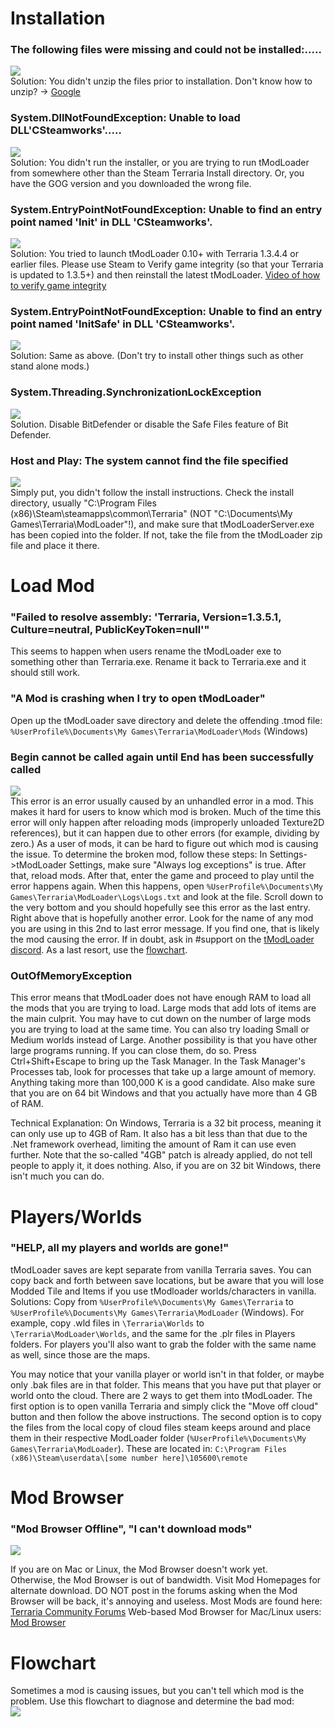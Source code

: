 # Installation
### The following files were missing and could not be installed:.....
![](http://i.imgur.com/TSKfacG.png)  
Solution: You didn't unzip the files prior to installation. Don't know how to unzip? -> [Google](http://www.google.com)

### System.DllNotFoundException: Unable to load DLL'CSteamworks'.....
![](http://i.imgur.com/ZbbskuQ.png)  
Solution: You didn't run the installer, or you are trying to run tModLoader from somewhere other than the Steam Terraria Install directory. Or, you have the GOG version and you downloaded the wrong file.

### System.EntryPointNotFoundException: Unable to find an entry point named 'Init' in DLL 'CSteamworks'.
![](https://i.imgur.com/lp7yQQj.png)  
Solution: You tried to launch tModLoader 0.10+ with Terraria 1.3.4.4 or earlier files. Please use Steam to Verify game integrity (so that your Terraria is updated to 1.3.5+) and then reinstall the latest tModLoader.
[Video of how to verify game integrity](https://gfycat.com/PlaintiveFickleCamel)

### System.EntryPointNotFoundException: Unable to find an entry point named 'InitSafe' in DLL 'CSteamworks'.
![](https://i.imgur.com/rZoXMGi.png)  
Solution: Same as above. (Don't try to install other things such as other stand alone mods.)

### System.Threading.SynchronizationLockException
![](https://i.imgur.com/IkPqCo6.png)    
Solution. Disable BitDefender or disable the Safe Files feature of Bit Defender.

### Host and Play: The system cannot find the file specified
![](https://i.imgur.com/Vm2b78X.png)    
Simply put, you didn't follow the install instructions. Check the install directory, usually "C:\Program Files (x86)\Steam\steamapps\common\Terraria" (NOT "C:\Documents\My Games\Terraria\ModLoader"!), and make sure that tModLoaderServer.exe has been copied into the folder. If not, take the file from the tModLoader zip file and place it there.

# Load Mod
### "Failed to resolve assembly: 'Terraria, Version=1.3.5.1, Culture=neutral, PublicKeyToken=null'"
This seems to happen when users rename the tModLoader exe to something other than Terraria.exe. Rename it back to Terraria.exe and it should still work.

### "A Mod is crashing when I try to open tModLoader"
Open up the tModLoader save directory and delete the offending .tmod file: `%UserProfile%\Documents\My Games\Terraria\ModLoader\Mods` (Windows)

### Begin cannot be called again until End has been successfully called
![](https://i.imgur.com/jzbyghT.png)    
This error is an error usually caused by an unhandled error in a mod. This makes it hard for users to know which mod is broken. Much of the time this error will only happen after reloading mods (improperly unloaded Texture2D references), but it can happen due to other errors (for example, dividing by zero.) As a user of mods, it can be hard to figure out which mod is causing the issue. To determine the broken mod, follow these steps: In Settings->tModLoader Settings, make sure "Always log exceptions" is true. After that, reload mods. After that, enter the game and proceed to play until the error happens again. When this happens, open `%UserProfile%\Documents\My Games\Terraria\ModLoader\Logs\Logs.txt` and look at the file. Scroll down to the very bottom and you should hopefully see this error as the last entry. Right above that is hopefully another error. Look for the name of any mod you are using in this 2nd to last error message. If you find one, that is likely the mod causing the error. If in doubt, ask in #support on the [tModLoader discord](http://www.discord.me/tModLoader). As a last resort, use the [flowchart](#flowchart).

### OutOfMemoryException
This error means that tModLoader does not have enough RAM to load all the mods that you are trying to load. Large mods that add lots of items are the main culprit. You may have to cut down on the number of large mods you are trying to load at the same time. You can also try loading Small or Medium worlds instead of Large. Another possibility is that you have other large programs running. If you can close them, do so. Press Ctrl+Shift+Escape to bring up the Task Manager. In the Task Manager's Processes tab, look for processes that take up a large amount of memory. Anything taking more than 100,000 K is a good candidate. Also make sure that you are on 64 bit Windows and that you actually have more than 4 GB of RAM.

Technical Explanation: 
On Windows, Terraria is a 32 bit process, meaning it can only use up to 4GB of Ram. It also has a bit less than that due to the .Net framework overhead, limiting the amount of Ram it can use even further. Note that the so-called "4GB" patch is already applied, do not tell people to apply it, it does nothing. Also, if you are on 32 bit Windows, there isn't much you can do.

# Players/Worlds
### "HELP, all my players and worlds are gone!"
tModLoader saves are kept separate from vanilla Terraria saves. You can copy back and forth between save locations, but be aware that you will lose Modded Tile and Items if you use tModloader worlds/characters in vanilla.
Solutions: Copy from `%UserProfile%\Documents\My Games\Terraria` to `%UserProfile%\Documents\My Games\Terraria\ModLoader` (Windows). For example, copy .wld files in `\Terraria\Worlds` to `\Terraria\ModLoader\Worlds`, and the same for the .plr files in Players folders. For players you'll also want to grab the folder with the same name as well, since those are the maps.

You may notice that your vanilla player or world isn't in that folder, or maybe only .bak files are in that folder. This means that you have put that player or world onto the cloud. There are 2 ways to get them into tModLoader. The first option is to open vanilla Terraria and simply click the "Move off cloud" button and then follow the above instructions. The second option is to copy the files from the local copy of cloud files steam keeps around and place them in their respective ModLoader folder (`%UserProfile%\Documents\My Games\Terraria\ModLoader`). These are located in: `C:\Program Files (x86)\Steam\userdata\[some number here]\105600\remote`

# Mod Browser
### "Mod Browser Offline", "I can't download mods"
![](https://i.imgur.com/JTtOMbq.png)

If you are on Mac or Linux, the Mod Browser doesn't work yet.  
Otherwise, the Mod Browser is out of bandwidth. Visit Mod Homepages for alternate download. DO NOT post in the forums asking when the Mod Browser will be back, it's annoying and useless.
Most Mods are found here: [Terraria Community Forums](https://forums.terraria.org/index.php?forums/client-server-mods-tools.116/)
Web-based Mod Browser for Mac/Linux users: [Mod Browser](http://javid.ddns.net/tModLoader/DirectModDownloadListing.php)

# Flowchart
Sometimes a mod is causing issues, but you can't tell which mod is the problem. Use this flowchart to diagnose and determine the bad mod:    
![](https://cdn.discordapp.com/attachments/466247288331829249/481464717043564554/Untitled_Diagram1.png)